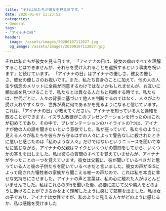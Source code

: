```yaml
---
title: "それは私たちが彼女を見る日です。"
date: 2020-01-07 11:23:52
categories:
- General
tags:
- "アイナナの日"
header:
  image: /assets/images/20200107112027.jpg
  og_image: /assets/images/20200107112027.jpg
---
```


それは私たちが彼女を見る日です。 「アイナナの日は、彼女の癖のすべてを理解することはできませんが、それらを受け入れることを選択するという事実を祝います」と続けています。 「アイナナの日」はアイナナの優しさ、彼女の優しさ、彼女の優しさのお祝いです。また、私たち自身のことに加えて、他の人の人生や信念のメリットに全員が同意するわけではないかもしれませんが、お互いに類似点を見つけることで、私たちとは異なる人たちと和解する時です。私たちは、世代ごとに、人々の背景に基づいて他人を判断するのではなく、人々がより受け入れやすくなり、世界が真に何であるかを見るようになると信じています。これは、「アイナナの日」が教えてください。アイナナを知っている人と連絡を取ることができます。イスラム教徒がこのプレゼンテーションを行ったのはこれが初めてであり、その中で、プレゼンテーションのハイライトの1つは、アイナナが他の人の話を聞きたいという意欲でした。私が座っていて、私たちのように見える人々が私たちを彼らから守るはずの人々によって警告なしに殺されたときに悪いと感じたのは「私のような人々」だけではないというニュースを聞いて幸せに感じながら、アイナナの父親はマイクといくつかの質問をしてから、いくつかの答えを出しました。私は彼らの質問のすべてを覚えていませんが、アイナナがやったことの一つを覚えています。彼女は父親に、彼が聞いているべきだと思っている人と彼の子供たちを聞いているべきだと言いました。彼女の声がISISによって殺された犠牲者の家族から聞こえる唯一の声なので、これは私を本当に幸せな気持ちにさせました。アイナナの声と言葉は、私の心に触れた人がほとんどいませんでした。私はこれらの3行を聞いた後、必要に応じて父や隣人をどのように助けることができるかをよく理解したように感じて部屋を出ました。私は女の子であり、アイナナは女性ですが、私のように見える人々がどのように感じるか、私は感銘を受けました
